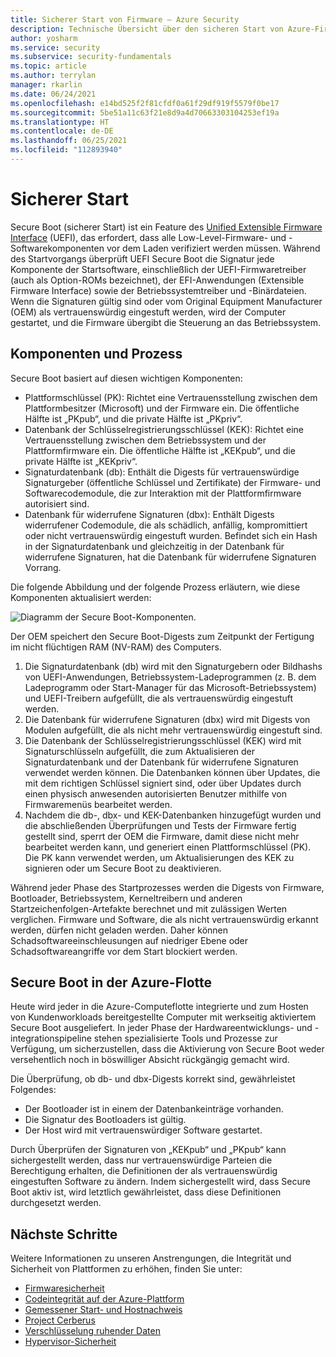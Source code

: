 ```yaml
---
title: Sicherer Start von Firmware – Azure Security
description: Technische Übersicht über den sicheren Start von Azure-Firmware.
author: yosharm
ms.service: security
ms.subservice: security-fundamentals
ms.topic: article
ms.author: terrylan
manager: rkarlin
ms.date: 06/24/2021
ms.openlocfilehash: e14bd525f2f81cfdf0a61f29df919f5579f0be17
ms.sourcegitcommit: 5be51a11c63f21e8d9a4d70663303104253ef19a
ms.translationtype: HT
ms.contentlocale: de-DE
ms.lasthandoff: 06/25/2021
ms.locfileid: "112893940"
---
```

# <a name="secure-boot"></a>Sicherer Start

Secure Boot (sicherer Start) ist ein Feature des [Unified Extensible Firmware Interface](https://en.wikipedia.org/wiki/Unified_Extensible_Firmware_Interface) (UEFI), das erfordert, dass alle Low-Level-Firmware- und -Softwarekomponenten vor dem Laden verifiziert werden müssen. Während des Startvorgangs überprüft UEFI Secure Boot die Signatur jede Komponente der Startsoftware, einschließlich der UEFI-Firmwaretreiber (auch als Option-ROMs bezeichnet), der EFI-Anwendungen (Extensible Firmware Interface) sowie der Betriebssystemtreiber und -Binärdateien. Wenn die Signaturen gültig sind oder vom Original Equipment Manufacturer (OEM) als vertrauenswürdig eingestuft werden, wird der Computer gestartet, und die Firmware übergibt die Steuerung an das Betriebssystem.

## <a name="components-and-process"></a>Komponenten und Prozess

Secure Boot basiert auf diesen wichtigen Komponenten:

- Plattformschlüssel (PK): Richtet eine Vertrauensstellung zwischen dem Plattformbesitzer (Microsoft) und der Firmware ein. Die öffentliche Hälfte ist „PKpub“, und die private Hälfte ist „PKpriv“.
- Datenbank der Schlüsselregistrierungsschlüssel (KEK): Richtet eine Vertrauensstellung zwischen dem Betriebssystem und der Plattformfirmware ein. Die öffentliche Hälfte ist „KEKpub“, und die private Hälfte ist „KEKpriv“.
- Signaturdatenbank (db): Enthält die Digests für vertrauenswürdige Signaturgeber (öffentliche Schlüssel und Zertifikate) der Firmware- und Softwarecodemodule, die zur Interaktion mit der Plattformfirmware autorisiert sind.
- Datenbank für widerrufene Signaturen (dbx): Enthält Digests widerrufener Codemodule, die als schädlich, anfällig, kompromittiert oder nicht vertrauenswürdig eingestuft wurden. Befindet sich ein Hash in der Signaturdatenbank und gleichzeitig in der Datenbank für widerrufene Signaturen, hat die Datenbank für widerrufene Signaturen Vorrang.

Die folgende Abbildung und der folgende Prozess erläutern, wie diese Komponenten aktualisiert werden:

![Diagramm der Secure Boot-Komponenten.](./media/secure-boot/secure-boot.png)

Der OEM speichert den Secure Boot-Digests zum Zeitpunkt der Fertigung im nicht flüchtigen RAM (NV-RAM) des Computers.

1. Die Signaturdatenbank (db) wird mit den Signaturgebern oder Bildhashs von UEFI-Anwendungen, Betriebssystem-Ladeprogrammen (z. B. dem Ladeprogramm oder Start-Manager für das Microsoft-Betriebssystem) und UEFI-Treibern aufgefüllt, die als vertrauenswürdig eingestuft werden.
2. Die Datenbank für widerrufene Signaturen (dbx) wird mit Digests von Modulen aufgefüllt, die als nicht mehr vertrauenswürdig eingestuft sind.
3. Die Datenbank der Schlüsselregistrierungsschlüssel (KEK) wird mit Signaturschlüsseln aufgefüllt, die zum Aktualisieren der Signaturdatenbank und der Datenbank für widerrufene Signaturen verwendet werden können. Die Datenbanken können über Updates, die mit dem richtigen Schlüssel signiert sind, oder über Updates durch einen physisch anwesenden autorisierten Benutzer mithilfe von Firmwaremenüs bearbeitet werden.
4. Nachdem die db-, dbx- und KEK-Datenbanken hinzugefügt wurden und die abschließenden Überprüfungen und Tests der Firmware fertig gestellt sind, sperrt der OEM die Firmware, damit diese nicht mehr bearbeitet werden kann, und generiert einen Plattformschlüssel (PK). Die PK kann verwendet werden, um Aktualisierungen des KEK zu signieren oder um Secure Boot zu deaktivieren.

Während jeder Phase des Startprozesses werden die Digests von Firmware, Bootloader, Betriebssystem, Kerneltreibern und anderen Startzeichenfolgen-Artefakte berechnet und mit zulässigen Werten verglichen. Firmware und Software, die als nicht vertrauenswürdig erkannt werden, dürfen nicht geladen werden. Daher können Schadsoftwareeinschleusungen auf niedriger Ebene oder Schadsoftwareangriffe vor dem Start blockiert werden.

## <a name="secure-boot-on-the-azure-fleet"></a>Secure Boot in der Azure-Flotte
Heute wird jeder in die Azure-Computeflotte integrierte und zum Hosten von Kundenworkloads bereitgestellte Computer mit werkseitig aktiviertem Secure Boot ausgeliefert. In jeder Phase der Hardwareentwicklungs- und -integrationspipeline stehen spezialisierte Tools und Prozesse zur Verfügung, um sicherzustellen, dass die Aktivierung von Secure Boot weder versehentlich noch in böswilliger Absicht rückgängig gemacht wird.

Die Überprüfung, ob db- und dbx-Digests korrekt sind, gewährleistet Folgendes:

- Der Bootloader ist in einem der Datenbankeinträge vorhanden.
- Die Signatur des Bootloaders ist gültig.
- Der Host wird mit vertrauenswürdiger Software gestartet.

 Durch Überprüfen der Signaturen von „KEKpub“ und „PKpub“ kann sichergestellt werden, dass nur vertrauenswürdige Parteien die Berechtigung erhalten, die Definitionen der als vertrauenswürdig eingestuften Software zu ändern. Indem sichergestellt wird, dass Secure Boot aktiv ist, wird letztlich gewährleistet, dass diese Definitionen durchgesetzt werden.

## <a name="next-steps"></a>Nächste Schritte
Weitere Informationen zu unseren Anstrengungen, die Integrität und Sicherheit von Plattformen zu erhöhen, finden Sie unter:

- [Firmwaresicherheit](firmware.md)
- [Codeintegrität auf der Azure-Plattform](code-integrity.md)
- [Gemessener Start- und Hostnachweis](measured-boot-host-attestation.md)
- [Project Cerberus](project-cerberus.md)
- [Verschlüsselung ruhender Daten](encryption-atrest.md)
- [Hypervisor-Sicherheit](hypervisor.md)